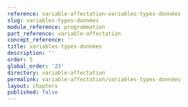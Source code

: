 ```yaml
---
reference: variable-affectation-variables-types-données
slug: variables-types-données
module_reference: programmation
part_reference: variable-affectation
concept_reference: ''
title: variables-types-données
description: ''
order: 5
global_order: '23'
directory: variable-affectation
permalink: variable-affectation/variables-types-données
layout: chapters
published: false
---
```

